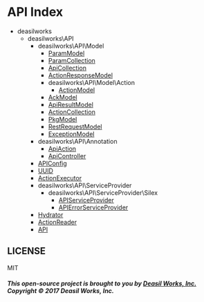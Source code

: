 API Index
=========

* deasilworks
    * deasilworks\API
        * deasilworks\API\Model
            * [ParamModel](deasilworks-API-Model-ParamModel.md)
            * [ParamCollection](deasilworks-API-Model-ParamCollection.md)
            * [ApiCollection](deasilworks-API-Model-ApiCollection.md)
            * [ActionResponseModel](deasilworks-API-Model-ActionResponseModel.md)
            * deasilworks\API\Model\Action
                * [ActionModel](deasilworks-API-Model-Action-ActionModel.md)
            * [AckModel](deasilworks-API-Model-AckModel.md)
            * [ApiResultModel](deasilworks-API-Model-ApiResultModel.md)
            * [ActionCollection](deasilworks-API-Model-ActionCollection.md)
            * [PkgModel](deasilworks-API-Model-PkgModel.md)
            * [RestRequestModel](deasilworks-API-Model-RestRequestModel.md)
            * [ExceptionModel](deasilworks-API-Model-ExceptionModel.md)
        * deasilworks\API\Annotation
            * [ApiAction](deasilworks-API-Annotation-ApiAction.md)
            * [ApiController](deasilworks-API-Annotation-ApiController.md)
        * [APIConfig](deasilworks-API-APIConfig.md)
        * [UUID](deasilworks-API-UUID.md)
        * [ActionExecutor](deasilworks-API-ActionExecutor.md)
        * deasilworks\API\ServiceProvider
            * deasilworks\API\ServiceProvider\Silex
                * [APIServiceProvider](deasilworks-API-ServiceProvider-Silex-APIServiceProvider.md)
                * [APIErrorServiceProvider](deasilworks-API-ServiceProvider-Silex-APIErrorServiceProvider.md)
        * [Hydrator](deasilworks-API-Hydrator.md)
        * [ActionReader](deasilworks-API-ActionReader.md)
        * [API](deasilworks-API-API.md)


## LICENSE

MIT

##### This open-source project is brought to you by [Deasil Works, Inc.](http://deasil.works/) Copyright &copy; 2017 Deasil Works, Inc.